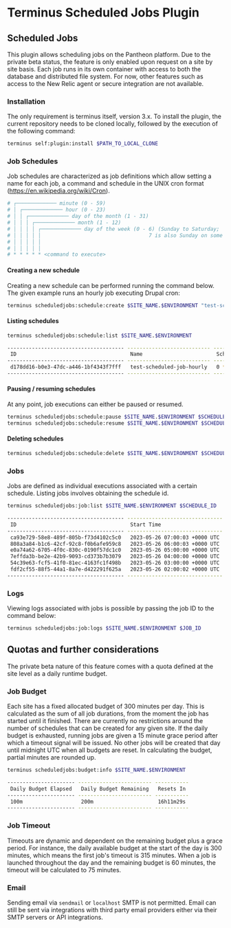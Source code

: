 # Terminus Scheduled Jobs Plugin

## Scheduled Jobs

This plugin allows scheduling jobs on the Pantheon platform. Due to the private beta status, the feature is only enabled upon request on a site by site basis. Each job runs in its own container with access to both the database and distributed file system. For now, other features such as access to the New Relic agent or secure integration are not available.

### Installation

The only requirement is terminus itself, version 3.x. To install the plugin, the current repository needs to be cloned locally, followed by the execution of the following command:

```bash
terminus self:plugin:install $PATH_TO_LOCAL_CLONE
```

### Job Schedules

Job schedules are characterized as job definitions which allow setting a name for each job, a command and schedule in the UNIX cron format (https://en.wikipedia.org/wiki/Cron).

```bash
# ┌───────────── minute (0 - 59)
# │ ┌───────────── hour (0 - 23)
# │ │ ┌───────────── day of the month (1 - 31)
# │ │ │ ┌───────────── month (1 - 12)
# │ │ │ │ ┌───────────── day of the week (0 - 6) (Sunday to Saturday;
# │ │ │ │ │                                   7 is also Sunday on some systems)
# │ │ │ │ │
# │ │ │ │ │
# * * * * * <command to execute>
```

#### Creating a new schedule

Creating a new schedule can be performed running the command below. The given example runs an hourly job executing Drupal cron:

```bash
terminus scheduledjobs:schedule:create $SITE_NAME.$ENVIRONMENT "test-scheduled-job-hourly" "drush -vvv cron" "0 * * * *"
```

#### Listing schedules

```bash
terminus scheduledjobs:schedule:list $SITE_NAME.$ENVIRONMENT

-------------------------------------- --------------------------- ------------- ---------------------------------- --------- ----------------------
 ID                                     Name                        Schedule      Command                            Status    Created At (UTC)
-------------------------------------- --------------------------- ------------- ---------------------------------- --------- ----------------------
 d178dd16-b0e3-47dc-a446-1bf4343f7fff   test-scheduled-job-hourly   0 * * * *     ls -la /files && drush -vvv cron   ENABLED   2023-05-19T07:34:26Z
-------------------------------------- --------------------------- ------------- ---------------------------------- --------- ----------------------
```

#### Pausing / resuming schedules

At any point, job executions can either be paused or resumed.

```bash
terminus scheduledjobs:schedule:pause $SITE_NAME.$ENVIRONMENT $SCHEDULE_ID
terminus scheduledjobs:schedule:resume $SITE_NAME.$ENVIRONMENT $SCHEDULE_ID
```

#### Deleting schedules

```bash
terminus scheduledjobs:schedule:delete $SITE_NAME.$ENVIRONMENT $SCHEDULE_ID
```

### Jobs

Jobs are defined as individual executions associated with a certain schedule. Listing jobs involves obtaining the schedule id.

```bash
terminus scheduledjobs:job:list $SITE_NAME.$ENVIRONMENT $SCHEDULE_ID

-------------------------------------- ------------------------------- ------------------------------- ---------
 ID                                     Start Time                      End Time                        Status
-------------------------------------- ------------------------------- ------------------------------- ---------
 ca93e729-58e8-489f-805b-f73d4102c5c0   2023-05-26 07:00:03 +0000 UTC   2023-05-26 07:01:57 +0000 UTC   SUCCESS
 808a3a84-b1c6-42cf-92c8-f0b6afe959c8   2023-05-26 06:00:03 +0000 UTC   2023-05-26 06:01:51 +0000 UTC   SUCCESS
 e0a74a62-6705-4f0c-830c-0190f57dc1c0   2023-05-26 05:00:00 +0000 UTC   2023-05-26 05:01:34 +0000 UTC   SUCCESS
 7effda3b-be2e-42b9-9093-cd373b7b3079   2023-05-26 04:00:00 +0000 UTC   2023-05-26 04:01:33 +0000 UTC   SUCCESS
 54c39e63-fcf5-41f0-81ec-4163fc1f498b   2023-05-26 03:00:00 +0000 UTC   2023-05-26 03:01:54 +0000 UTC   SUCCESS
 fdf2cf55-88f5-44a1-8a7e-d422291f625a   2023-05-26 02:00:02 +0000 UTC   2023-05-26 02:01:51 +0000 UTC   SUCCESS
-------------------------------------- ------------------------------- ------------------------------- ---------
```

### Logs

Viewing logs associated with jobs is possible by passing the job ID to the command below:

```bash
terminus scheduledjobs:job:logs $SITE_NAME.$ENVIRONMENT $JOB_ID
```

## Quotas and further considerations

The private beta nature of this feature comes with a quota defined at the site level as a daily runtime budget.

### Job Budget

Each site has a fixed allocated budget of 300 minutes per day. This is calculated as the sum of all job durations, from the moment the job has started until it finished. There are currently no restrictions around the number of schedules that can be created for any given site. If the daily budget is exhausted, running jobs are given a 15 minute grace period after which a timeout signal will be issued. No other jobs will be created that day until midnight UTC when all budgets are reset. In calculating the budget, partial minutes are rounded up.

```bash
terminus scheduledjobs:budget:info $SITE_NAME.$ENVIRONMENT

---------------------- ------------------------ -----------
 Daily Budget Elapsed   Daily Budget Remaining   Resets In
---------------------- ------------------------ -----------
 100m                   200m                     16h11m29s
---------------------- ------------------------ -----------
```

### Job Timeout

Timeouts are dynamic and dependent on the remaining budget plus a grace period. For instance, the daily available budget at the start of the day is 300 minutes, which means the first job's timeout is 315 minutes. When a job is launched throughout the day and the remaining budget is 60 minutes, the timeout will be calculated to 75 minutes.

### Email

Sending email via `sendmail` or `localhost` SMTP is not permitted. Email can still be sent via integrations with third party email providers either via their SMTP servers or API integrations.
